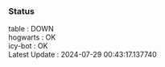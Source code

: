 ### Status


table : DOWN  
hogwarts : OK  
icy-bot : OK  
Latest Update : 2024-07-29 00:43:17.137740
